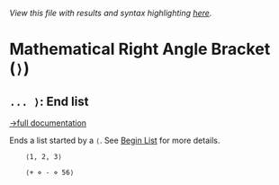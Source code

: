 *View this file with results and syntax highlighting [here](https://mlochbaum.github.io/BQN/help/endlist.html).*

# Mathematical Right Angle Bracket (`⟩`)

## `... ⟩`: End list
[→full documentation](../doc/syntax.md#list-notation)

Ends a list started by a `⟨`. See [Begin List](beginlist.md) for more details.


        ⟨1, 2, 3⟩

        ⟨+ ⋄ - ⋄ 56⟩
